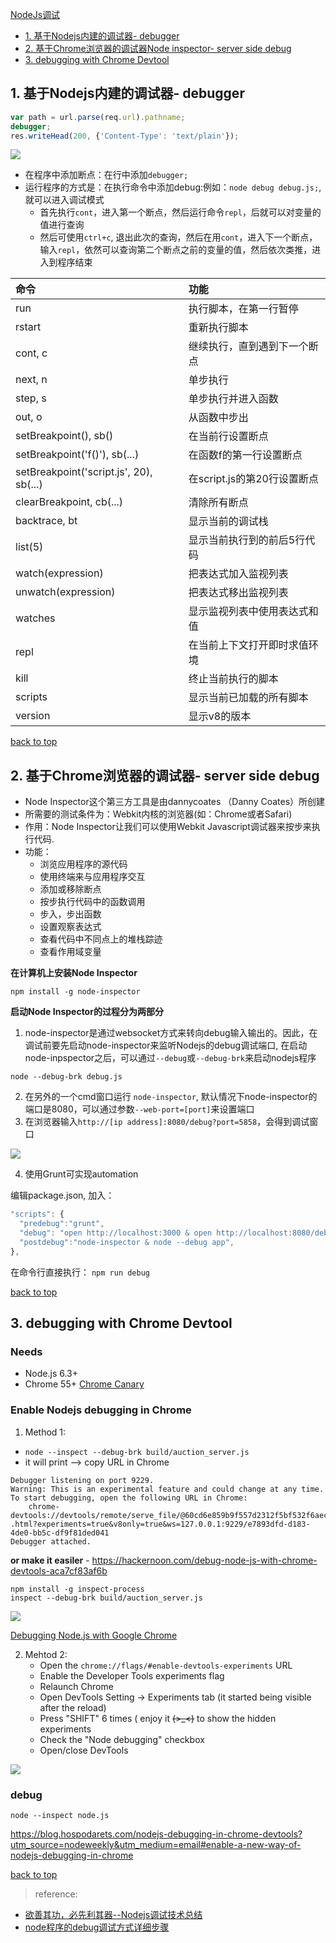 [NodeJs调试](#top)

- [1. 基于Nodejs内建的调试器- debugger](#debugger)
- [2. 基于Chrome浏览器的调试器Node inspector- server side debug](#基于Chrome浏览器的调试器)
- [3. debugging with Chrome Devtool](#Devtool)

<h2 id="debugger">1. 基于Nodejs内建的调试器- debugger</h2>

```JavaScript
var path = url.parse(req.url).pathname;
debugger;
res.writeHead(200, {'Content-Type': 'text/plain'});
```

![](https://i.imgur.com/HVNwuhk.png)

- 在程序中添加断点：在行中添加`debugger;`
- 运行程序的方式是：在执行命令中添加debug:例如：`node debug debug.js;`, 就可以进入调试模式
	- 首先执行`cont`，进入第一个断点，然后运行命令`repl`，后就可以对变量的值进行查询
	- 然后可使用`ctrl+c`, 退出此次的查询，然后在用`cont`，进入下一个断点，输入`repl`，依然可以查询第二个断点之前的变量的值，然后依次类推，进入到程序结束

| 命令 | 功能 |
| :------------- | :------------- |
| run |执行脚本，在第一行暂停 |
|rstart   |重新执行脚本   |
|cont, c   |继续执行，直到遇到下一个断点   |
|next, n   |单步执行   |
|step, s   |单步执行并进入函数   |
|out, o   | 从函数中步出  |
|setBreakpoint(), sb()   |在当前行设置断点   |
|setBreakpoint('f()'), sb(...)   |在函数f的第一行设置断点   |
|setBreakpoint('script.js', 20), sb(...)   |在script.js的第20行设置断点   |
|clearBreakpoint, cb(...)   |清除所有断点   |
|backtrace, bt   |显示当前的调试栈   |
|list(5)   |显示当前执行到的前后5行代码   |
|watch(expression)   |把表达式加入监视列表   |
|unwatch(expression)   |把表达式移出监视列表   |
|watches   |显示监视列表中使用表达式和值   |
|repl   |在当前上下文打开即时求值环境   |
|kill   |终止当前执行的脚本   |
|scripts   |显示当前已加载的所有脚本   |
|version   |显示v8的版本   |

[back to top](#top)

<h2 id="基于Chrome浏览器的调试器">2. 基于Chrome浏览器的调试器- server side debug</h2>

- Node Inspector这个第三方工具是由dannycoates （Danny Coates）所创建
- 所需要的测试条件为：Webkit内核的浏览器(如：Chrome或者Safari)
- 作用：Node Inspector让我们可以使用Webkit Javascript调试器来按步来执行代码.
- 功能：
  - 浏览应用程序的源代码
  - 使用终端来与应用程序交互
  - 添加或移除断点
  - 按步执行代码中的函数调用
  - 步入，步出函数
  - 设置观察表达式
  - 查看代码中不同点上的堆栈踪迹
  - 查看作用域变量

**在计算机上安装Node Inspector**

`npm install -g node-inspector`

**启动Node Inspector的过程分为两部分**

1. node-inspector是通过websocket方式来转向debug输入输出的。因此，在调试前要先启动node-inspector来监听Nodejs的debug调试端口, 在启动node-inpspector之后，可以通过`--debug`或`--debug-brk`来启动nodejs程序

`node --debug-brk debug.js`

2. 在另外的一个cmd窗口运行 `node-inspector`, 默认情况下node-inspector的端口是8080，可以通过参数`--web-port=[port]`来设置端口
3. 在浏览器输入`http://[ip address]:8080/debug?port=5858`，会得到调试窗口

![](2012011521141853.png)

4. 使用Grunt可实现automation

编辑package.json, 加入：

```javascript
"scripts": {
  "predebug":"grunt",
  "debug": "open http://localhost:3000 & open http://localhost:8080/debug?port=5858",
  "postdebug":"node-inspector & node --debug app",
},
```

在命令行直接执行： `npm run debug`

[back to top](#top)

<h2 id="Devtool">3. debugging with Chrome Devtool</h2>

### Needs

- Node.js 6.3+
- Chrome 55+ [Chrome Canary](https://www.google.com/intl/en/chrome/browser/canary.html)

### Enable Nodejs debugging in Chrome

1. Method 1:

- `node --inspect --debug-brk build/auction_server.js`
- it will print -->  copy URL in Chrome

```
Debugger listening on port 9229.
Warning: This is an experimental feature and could change at any time.
To start debugging, open the following URL in Chrome:
    chrome-devtools://devtools/remote/serve_file/@60cd6e859b9f557d2312f5bf532f6aec5f284980/inspector
.html?experiments=true&v8only=true&ws=127.0.0.1:9229/e7893dfd-d183-4de0-bb5c-df9f81ded041
Debugger attached.
```

**or make it easiler** - https://hackernoon.com/debug-node-js-with-chrome-devtools-aca7cf83af6b

```
npm install -g inspect-process 
inspect --debug-brk build/auction_server.js
```

![](https://i.imgur.com/5iopeXl.png)

[Debugging Node.js with Google Chrome](https://medium.com/the-node-js-collection/debugging-node-js-with-google-chrome-4965b5f910f4)
	
2. Mehtod 2:
	- Open the `chrome://flags/#enable-devtools-experiments` URL
	- Enable the Developer Tools experiments flag
	- Relaunch Chrome
	- Open DevTools Setting -> Experiments tab (it started being visible after the reload)
	- Press "SHIFT" 6 times ( enjoy it  ~~~~(>_<)~~~~  to show the hidden experiments
	- Check the "Node debugging" checkbox
	- Open/close DevTools

![](https://i.imgur.com/HMpw21w.png)

### debug

`node --inspect node.js`

https://blog.hospodarets.com/nodejs-debugging-in-chrome-devtools?utm_source=nodeweekly&utm_medium=email#enable-a-new-way-of-nodejs-debugging-in-chrome

[back to top](#top)

> reference: 
- [欲善其功，必先利其器--Nodejs调试技术总结](http://www.cnblogs.com/moonz-wu/archive/2012/01/15/2322120.html)
- [node程序的debug调试方式详细步骤](https://www.cnblogs.com/zhushunli/p/6278417.html)

